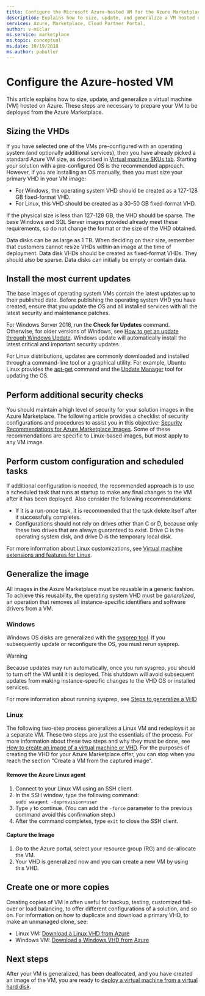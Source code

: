 ```yaml
---
title: Configure the Microsoft Azure-hosted VM for the Azure Marketplace 
description: Explains how to size, update, and generalize a VM hosted on Azure.
services: Azure, Marketplace, Cloud Partner Portal, 
author: v-miclar
ms.service: marketplace
ms.topic: conceptual
ms.date: 10/19/2018
ms.author: pabutler
---
```


# Configure the Azure-hosted VM

This article explains how to size, update, and generalize a virtual machine (VM) hosted on Azure.  These steps are necessary to prepare your VM to be deployed from the Azure Marketplace.


## Sizing the VHDs

<!--TD: Check if the following assertion is true. I didn't understand the original content. -->
If you have selected one of the VMs pre-configured with an operating system (and optionally additional services), then you have already picked a standard Azure VM size, as described in [Virtual machine SKUs tab](./cpp-skus-tab.md).  Starting your solution with a pre-configured OS is the recommended approach.  However, if you are installing an OS manually, then you must size your primary VHD in your VM image:

- For Windows, the operating system VHD should be created as a 127-128 GB fixed-format VHD. 
- For Linux, this VHD should be created as a 30-50 GB fixed-format VHD.

If the physical size is less than 127-128 GB, the VHD should be sparse. The base Windows and SQL Server images provided already meet these requirements, so do not change the format or the size of the VHD obtained. 

Data disks can be as large as 1 TB. When deciding on their size, remember that customers cannot resize VHDs within an image at the time of deployment. Data disk VHDs should be created as fixed-format VHDs. They should also be sparse. Data disks can initially be empty or contain data.


## Install the most current updates

The base images of operating system VMs contain the latest updates up to their published date. Before publishing the operating system VHD you have created, ensure that you update the OS and all installed services with all the latest security and maintenance patches.

For Windows Server 2016, run the **Check for Updates** command.  Otherwise, for older versions of Windows, see [How to get an update through Windows Update](https://support.microsoft.com/help/3067639/how-to-get-an-update-through-windows-update).  Windows update will automatically install the latest critical and important security updates.

For Linux distributions, updates are commonly downloaded and installed through a command-line tool or a graphical utility.  For example, Ubuntu Linux provides the [apt-get](https://manpages.ubuntu.com/manpages/cosmic/man8/apt-get.8.html) command and the [Update Manager](https://manpages.ubuntu.com/manpages/cosmic/man8/update-manager.8.html) tool for updating the OS.


## Perform additional security checks

You should maintain a high level of security for your solution images in the Azure Marketplace.  The following article provides a checklist of security configurations and procedures to assist you in this objective: [Security Recommendations for Azure Marketplace Images](https://docs.microsoft.com/azure/security/security-recommendations-azure-marketplace-images).  Some of these recommendations are specific to Linux-based images, but most apply to any VM image. 


## Perform custom configuration and scheduled tasks

If additional configuration is needed, the recommended approach is to use a scheduled task that runs at startup to make any final changes to the VM after it has been deployed.  Also consider the following recommendations:
- If it is a run-once task, it is recommended that the task delete itself after it successfully completes.
- Configurations should not rely on drives other than C or D, because only these two drives that are always guaranteed to exist. Drive C is the operating system disk, and drive D is the temporary local disk.

For more information about Linux customizations, see [Virtual machine extensions and features for Linux](https://docs.microsoft.com/azure/virtual-machines/extensions/features-linux).


## Generalize the image

All images in the Azure Marketplace must be reusable in a generic fashion. To achieve this reusability, the operating system VHD must be *generalized*, an operation that removes all instance-specific identifiers and software drivers from a VM.

### Windows

Windows OS disks are generalized with the [sysprep tool](https://docs.microsoft.com/windows-hardware/manufacture/desktop/sysprep--system-preparation--overview). If you subsequently update or reconfigure the OS, you must rerun sysprep. 

> [!WARNING]
>  Because updates may run automatically, once you run sysprep, you should to turn off the VM until it is deployed.  This shutdown will avoid subsequent updates from making instance-specific changes to the VHD OS or installed services.

For more information about running sysprep, see [Steps to generalize a VHD](https://docs.microsoft.com/azure/virtual-machines/windows/capture-image-resource#generalize-the-windows-vm-using-sysprep)

### Linux

The following two-step process generalizes a Linux VM and redeploys it as a separate VM. These two steps are just the essentials of the process. For more information about these two steps and why they must be done, see [How to create an image of a virtual machine or VHD](../../../virtual-machines/linux/capture-image.md). For the purposes of creating the VHD for your Azure Marketplace offer, you can stop when you reach the section "Create a VM from the captured image".

#### Remove the Azure Linux agent
1.  Connect to your Linux VM using an SSH client.
2.  In the SSH window, type the following command: <br/>
    `sudo waagent -deprovision+user`
3.  Type `y` to continue. (You can add the `-force` parameter to the previous command avoid this confirmation step.)
4.  After the command completes, type `exit` to close the SSH client.

<!-- TD: I need to add meat and/or references to the following steps -->
#### Capture the Image
1.  Go to the Azure portal, select your resource group (RG) and de-allocate the VM.
2.  Your VHD is generalized now and you can create a new VM by using this VHD.


## Create one or more copies

Creating copies of VM is often useful for backup, testing, customized fail-over or load balancing, to offer different configurations of a solution, and so on. For information on how to duplicate and download a primary VHD, to make an unmanaged clone, see:

- Linux VM: [Download a Linux VHD from Azure](../../../virtual-machines/linux/download-vhd.md)
- Windows VM: [Download a Windows VHD from Azure](../../../virtual-machines/windows/download-vhd.md)


## Next steps

After your VM is generalized, has been deallocated, and you have created an image of the VM, you are ready to [deploy a virtual machine from a virtual hard disk](./cpp-deploy-vm-vhd.md).
